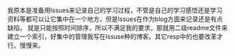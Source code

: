 我原本是准备用Issues来记录自己的学习过程，不管是自己的学习感悟还是学习资料等都可以让它集中在一个地方，但是Issues在作为blog方面来记录还是有点缺陷，
就是只能按照时间排序，所以不满足我的要求，那就用二级readme文件来建立一个索引，好集中的管理我写在Issuse种的博客。其它resp中的也要改革才行。慢慢来。
